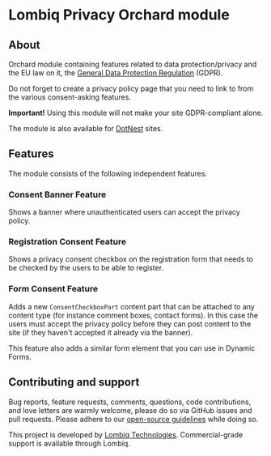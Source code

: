 # Lombiq Privacy Orchard module



## About

Orchard module containing features related to data protection/privacy and the EU law on it, the [General Data Protection Regulation](http://eur-lex.europa.eu/legal-content/EN/TXT/?qid=1462439808430&uri=CELEX:32016R0679) (GDPR).

Do not forget to create a privacy policy page that you need to link to from the various consent-asking features.

**Important!** Using this module will not make your site GDPR-compliant alone.

The module is also available for [DotNest](https://dotnest.com/) sites.


## Features

The module consists of the following independent features:

### Consent Banner Feature

Shows a banner where unauthenticated users can accept the privacy policy.

### Registration Consent Feature

Shows a privacy consent checkbox on the registration form that needs to be checked by the users to be able to register.

### Form Consent Feature

Adds a new `ConsentCheckboxPart` content part that can be attached to any content type (for instance comment boxes, contact forms). In this case the users must accept the privacy policy before they can post content to the site (if they haven't accepted it already via the banner).

This feature also adds a similar form element that you can use in Dynamic Forms.


## Contributing and support

Bug reports, feature requests, comments, questions, code contributions, and love letters are warmly welcome, please do so via GitHub issues and pull requests. Please adhere to our [open-source guidelines](https://lombiq.com/open-source-guidelines) while doing so.

This project is developed by [Lombiq Technologies](https://lombiq.com/). Commercial-grade support is available through Lombiq.